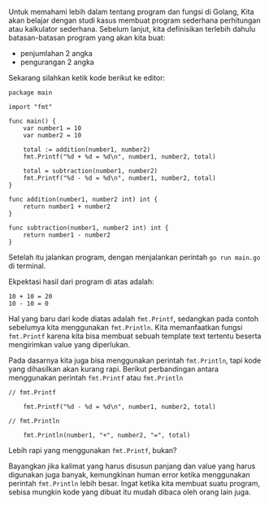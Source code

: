 Untuk memahami lebih dalam tentang program dan fungsi di Golang, Kita akan belajar dengan studi kasus membuat program sederhana perhitungan atau
kalkulator sederhana. Sebelum lanjut, kita definisikan terlebih dahulu batasan-batasan program yang akan kita buat:
- penjumlahan 2 angka
- pengurangan 2 angka

Sekarang silahkan ketik kode berikut ke editor:
```
package main

import "fmt"

func main() {
	var number1 = 10
	var number2 = 10

	total := addition(number1, number2)
	fmt.Printf("%d + %d = %d\n", number1, number2, total)

	total = subtraction(number1, number2)
	fmt.Printf("%d - %d = %d\n", number1, number2, total)
}

func addition(number1, number2 int) int {
	return number1 + number2
}

func subtraction(number1, number2 int) int {
	return number1 - number2
}

```

Setelah itu jalankan program, dengan menjalankan perintah `go run main.go` di terminal.

Ekpektasi hasil dari program di atas adalah:
``` 
10 + 10 = 20
10 - 10 = 0
```

Hal yang baru dari kode diatas adalah `fmt.Printf`, sedangkan pada contoh sebelumya kita menggunakan `fmt.Println`. Kita memanfaatkan fungsi `fmt.Printf` karena kita bisa membuat sebuah template text tertentu beserta mengirimkan value yang diperlukan.

Pada dasarnya kita juga bisa menggunakan perintah `fmt.Println`, tapi kode yang dihasilkan akan kurang rapi. Berikut perbandingan antara menggunakan
perintah `fmt.Printf` atau `fmt.Println`

``` 
// fmt.Printf

    fmt.Printf("%d - %d = %d\n", number1, number2, total)
```

``` 
// fmt.Println

    fmt.Println(number1, "+", number2, "=", total)
```

Lebih rapi yang menggunakan `fmt.Printf`, bukan?

Bayangkan jika kalimat yang harus disusun panjang dan value yang harus digunakan juga banyak, kemungkinan human error ketika menggunakan perintah
`fmt.Println` lebih besar. Ingat ketika kita membuat suatu program, sebisa mungkin kode yang dibuat itu mudah dibaca oleh orang lain juga.
